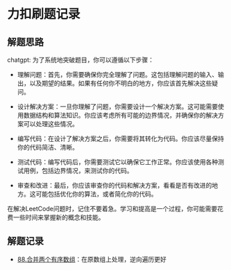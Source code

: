 # 力扣刷题记录

## 解题思路

chatgpt: 
为了系统地突破题目，你可以遵循以下步骤：

- 理解问题：首先，你需要确保你完全理解了问题。这包括理解问题的输入、输出，以及期望的结果。如果有任何你不明白的地方，你应该首先解决这些疑问。

- 设计解决方案：一旦你理解了问题，你需要设计一个解决方案。这可能需要使用数据结构和算法知识。你应该考虑所有可能的边界情况，并确保你的解决方案可以处理这些情况。

- 编写代码：在设计了解决方案之后，你需要将其转化为代码。你应该尽量保持你的代码简洁、清晰。

- 测试代码：编写代码后，你需要测试它以确保它工作正常。你应该使用各种测试用例，包括边界情况，来测试你的代码。

- 审查和改进：最后，你应该审查你的代码和解决方案，看看是否有改进的地方。这可能包括优化你的算法，或者简化你的代码。

在解决LeetCode问题时，记住不要着急。学习和提高是一个过程，你可能需要花费一些时间来掌握新的概念和技能。

## 解题记录

 - [88.合并两个有序数组](records/88.md)：在原数组上处理，逆向遍历更好


